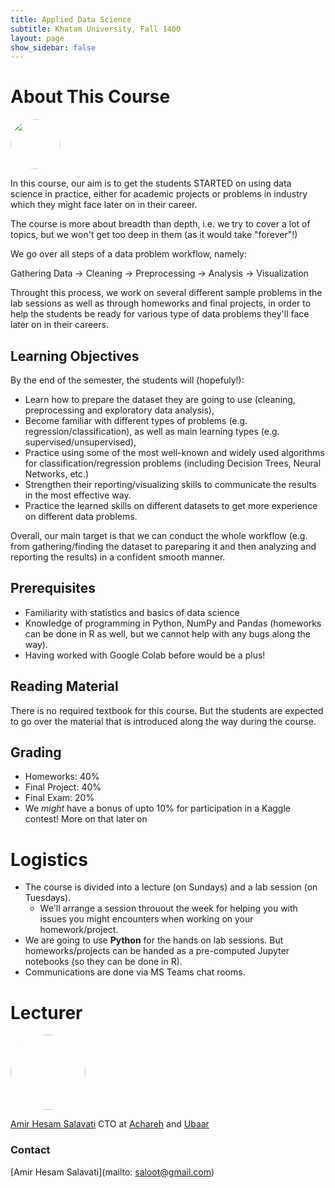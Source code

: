 ```yaml
---
title: Applied Data Science
subtitle: Khatam University, Fall 1400
layout: page 
show_sidebar: false
---
```


# About This Course
<img src="/ADS2021/assets/images/datasciencecloud.png" style="border-radius:50%;" height="80" width="auto">


In this course, our aim is to get the students STARTED on using data science in practice, either for academic projects or problems in industry which they might face later on in their career. 

The course is more about breadth than depth, i.e. we try to cover a lot of topics, but we won't get too deep in them (as it would take "forever"!)

We go over all steps of a data problem workflow, namely: 

Gathering Data → Cleaning → Preprocessing → Analysis → Visualization 

Throught this process, we work on several different sample problems in the lab sessions as well as through homeworks and final projects, in order to help the students be ready for various type of data problems they'll face later on in their careers.

## Learning Objectives
By the end of the semester, the students will (hopefuly!):

* Learn how to prepare the dataset they are going to use (cleaning, preprocessing and exploratory data analysis),
* Become familiar with different types of problems (e.g. regression/classification), as well as main learning types (e.g. supervised/unsupervised),
* Practice using some of the most well-known and widely used algorithms for classification/regression problems (including Decision Trees, Neural Networks, etc.)
* Strengthen their reporting/visualizing skills to communicate the results in the most effective way.
* Practice the learned skills on different datasets to get more experience on different data problems.

Overall, our main target is that we can conduct the whole workflow (e.g. from gathering/finding the dataset to pareparing it and then analyzing and reporting the results) in a confident smooth manner.

## Prerequisites
* Familiarity with statistics and basics of data science 
* Knowledge of programming in Python, NumPy and Pandas (homeworks can be done in R as well, but we cannot help with any bugs along the way).
* Having worked with Google Colab before would be a plus!

## Reading Material
There is no required textbook for this course. But the students are expected to go over the material that is introduced along the way during the course. 

## Grading 
* Homeworks: 40% 
* Final Project: 40%
* Final Exam: 20%
* We *might* have a bonus of upto 10% for participation in a Kaggle contest! More on that later on

# Logistics
* The course is divided into a lecture (on Sundays) and a lab session (on Tuesdays). 
  * We'll arrange a session throuout the week for helping you with issues you might encounters when working on your homework/project.
* We are going to use **Python** for the hands on lab sessions. But homeworks/projects can be handed as a pre-computed Jupyter notebooks (so they can be done in R).
* Communications are done via MS Teams chat rooms.


# Lecturer
<img src="/ADS2021/assets/images/20210610_183220-lo.jpg" style="border-radius:50%;height:120px;" width="auto">

[Amir Hesam Salavati](http://saloot.negsam.ir/)
CTO at [Achareh](https://achareh.ir) and [Ubaar](https://ubaar.ir)


### Contact
[Amir Hesam Salavati](mailto: saloot@gmail.com) <br>
